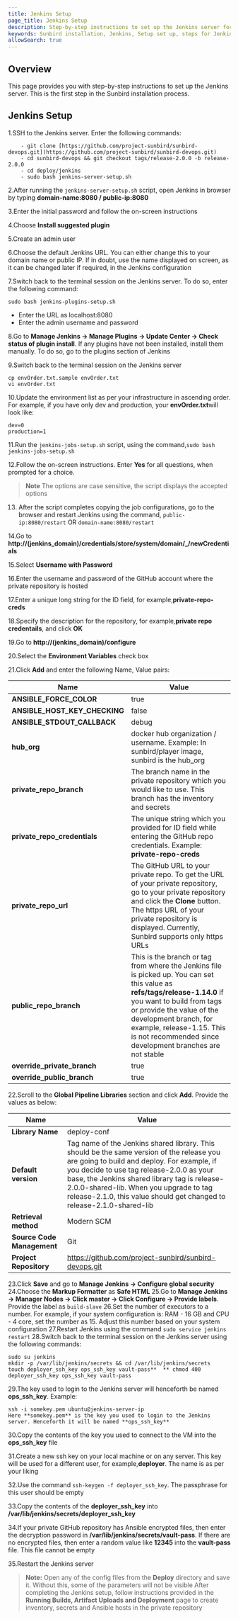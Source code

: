 ```yaml
---
title: Jenkins Setup
page_title: Jenkins Setup
description: Step-by-step instructions to set up the Jenkins server for the Sunbird installation
keywords: Sunbird installation, Jenkins, Setup set up, steps for Jenkins installation
allowSearch: true
---
```



## Overview
This page provides you with step-by-step instructions to set up the Jenkins server. This is the first step in the Sunbird installation process.

## Jenkins Setup

1.SSH to the Jenkins server. Enter the following commands:

```
    - git clone [https://github.com/project-sunbird/sunbird-devops.git](https://github.com/project-sunbird/sunbird-devops.git) 
    - cd sunbird-devops && git checkout tags/release-2.0.0 -b release-2.0.0
    - cd deploy/jenkins
    - sudo bash jenkins-server-setup.sh
 ```   
        
2.After running the `jenkins-server-setup.sh` script, open Jenkins in browser by typing **domain-name:8080 / public-ip:8080**

3.Enter the initial password and follow the on-screen instructions

4.Choose **Install suggested plugin** 

5.Create an admin user 

6.Choose the default Jenkins URL. You can either change this to your domain name or public IP. If in doubt, use the name displayed on screen, as it can be changed later if required, in the Jenkins configuration

7.Switch back to the terminal session on the Jenkins server. To do so, enter the following command:

`sudo bash jenkins-plugins-setup.sh`
- Enter the URL as localhost:8080
- Enter the admin username and password
   
8.Go to **Manage Jenkins -> Manage Plugins -> Update Center -> Check status of plugin install**. If any plugins have not been installed, install them manually. To do so, go to the plugins section of Jenkins

9.Switch back to the terminal session on the Jenkins server
```
cp envOrder.txt.sample envOrder.txt 
vi envOrder.txt 
```
10.Update the environment list as per your infrastructure in ascending order. For example, if you have only dev and production, your **envOrder.txt**will look like:
```
dev=0
production=1 
```
 11.Run the `jenkins-jobs-setup.sh` script, using the command,`sudo bash jenkins-jobs-setup.sh`

 12.Follow the on-screen instructions. Enter **Yes** for all questions, when prompted for a choice. 
 > **Note** The options are case sensitive, the script displays the accepted options 
 
 13. After the script completes copying the job configurations, go to the browser and restart Jenkins using the command,
 `public-ip:8080/restart` OR `domain-name:8080/restart` 
 
 14.Go to **http://(jenkins_domain)/credentials/store/system/domain/_/newCredentials** 
 
 15.Select **Username with Password** 
 
 16.Enter the username and password of the GitHub account where the private repository is hosted
 
 17.Enter a unique long string for the ID field, for example,**private-repo-creds** 
 
 18.Specify the description for the repository, for example,**private repo credentails**, and click **OK**
 
 19.Go to **http://(jenkins_domain)/configure** 
    
 20.Select the **Environment Variables** check box
 
 21.Click **Add** and enter the following Name, Value pairs: 

 |**Name**|**Value**| 
 |--- |--- | 
 |**ANSIBLE_FORCE_COLOR**|true| 
 |**ANSIBLE_HOST_KEY_CHECKING**|false| 
 |**ANSIBLE_STDOUT_CALLBACK**|debug| 
 |**hub_org**|docker hub organization / username. Example: In sunbird/player image, sunbird is the hub_org| 
 |**private_repo_branch**|The branch name in the private repository which you would like to use. This branch has the inventory and secrets| 
 |**private_repo_credentials**|The unique string which you provided for ID field while entering the GitHub repo credentials. Example: **private-repo-creds**| 
 |**private_repo_url**|The GitHub URL to your private repo. To get the URL of your private repository, go to your private repository and click the **Clone** button. The https URL of your private repository is displayed. Currently, Sunbird supports only https URLs| 
 |**public_repo_branch**|This is the branch or tag from where the Jenkins file is picked up. You can set this value as **refs/tags/release-1.14.0** if you want to build from tags or provide the value of the development branch, for example, release-1.15. This is not recommended since development branches are not stable| 
 |**override_private_branch**|true|
 |**override_public_branch**|true| 
 
 22.Scroll to the **Global Pipeline Libraries** section and click **Add**. Provide the values as below:

 |**Name**|**Value**| 
 |------- |-------- | 
 |**Library Name**|deploy-conf| 
 |**Default version**|Tag name of the Jenkins shared library. This should be the same version of the release you are going to build and deploy. For example, if you decide to use tag release-2.0.0 as your base, the Jenkins shared library tag is release-2.0.0-shared-lib. When you upgrade to tag release-2.1.0, this value should get changed to release-2.1.0-shared-lib| 
 |**Retrieval method**|Modern SCM| 
 |**Source Code Management**|Git| 
 |**Project Repository**|https://github.com/project-sunbird/sunbird-devops.git| 

 23.Click **Save** and go to **Manage Jenkins -> Configure global security** 
 24.Choose the **Markup Formatter** as **Safe HTML**
 25.Go to **Manage Jenkins -> Manager Nodes -> Click master -> Click Configure -> Provide labels**. Provide the label as `build-slave` 
 26.Set the number of executors to a number. For example, if your system configuration is: RAM - 16 GB and CPU - 4 core, set the number as 15. Adjust this number based on your system configuration 
 27.Restart Jenkins using the command `sudo service jenkins restart` 
 28.Switch back to the terminal session on the Jenkins server using the following commands:

```
sudo su jenkins  
mkdir -p /var/lib/jenkins/secrets && cd /var/lib/jenkins/secrets  
touch deployer_ssh_key ops_ssh_key vault-pass**  ** chmod 400 deployer_ssh_key ops_ssh_key vault-pass 
```

 29.The key used to login to the Jenkins server will henceforth be named **ops_ssh_key**. Example:
```
ssh -i somekey.pem ubuntu@jenkins-server-ip
Here **somekey.pem** is the key you used to login to the Jenkins server. Henceforth it will be named **ops_ssh_key** 
```

30.Copy the contents of the key you used to connect to the VM into the **ops_ssh_key** file 

31.Create a new ssh key on your local machine or on any server. This key will be used for a different user, for example,**deployer**. The name is as per your liking 

32.Use the command `ssh-keygen -f deployer_ssh_key`. The passphrase for this user should be empty

33.Copy the contents of the **deployer_ssh_key** into **/var/lib/jenkins/secrets/deployer_ssh_key**  

34.If your private GitHub repository has Ansible encrypted files, then enter the decryption password in **/var/lib/jenkins/secrets/vault-pass**. If there are no encrypted files, then enter a random value like **12345** into the **vault-pass** file. This file cannot be empty

35.Restart the Jenkins server

> **Note:** 
> Open any of the config files from the **Deploy** directory and save it. Without this, some of the parameters will not be visible 
> After completing the Jenkins setup, follow instructions provided in the **Running Builds, Artifact Uploads and Deployment** page to create inventory, secrets and Ansible hosts in the private repository        
